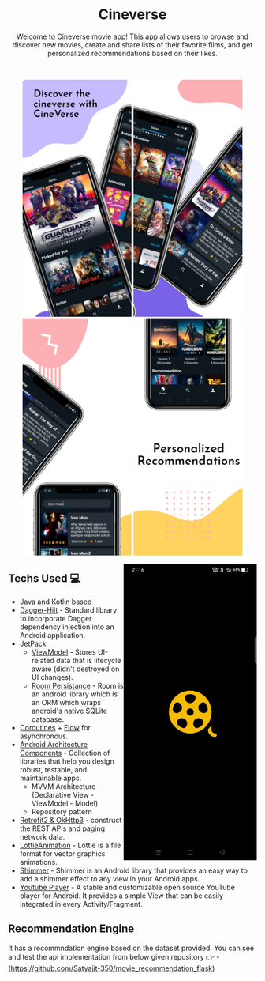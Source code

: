 <h1 align="center">Cineverse</h1>
<p align="center"> 
Welcome to Cineverse movie app! This app allows users to browse and discover new movies, create and share lists of their favorite films, and get personalized recommendations based on their likes.
<br>
</p>
<br>

<p align = "center">
 <img src = "https://github.com/Satyajit-350/Cineverse/blob/master/preview/image1.jpeg" height="480">
 <img src = "https://github.com/Satyajit-350/Cineverse/blob/master/preview/image2.jpeg" height="480">
 <img src = "https://github.com/Satyajit-350/Cineverse/blob/master/preview/image3.jpeg" height="480">
 <img src = "https://github.com/Satyajit-350/Cineverse/blob/master/preview/image4.jpeg" height="480">
 </p>

<img align="right" height="600" alt="GIF" src="https://github.com/Satyajit-350/Cineverse/blob/master/preview/preview1_gif.gif"/>

## Techs Used 💻
- Java and Kotlin based
- [Dagger-Hilt](https://dagger.dev/hilt/) - Standard library to incorporate Dagger dependency injection into an Android application.
- JetPack
  - [ViewModel](https://developer.android.com/topic/libraries/architecture/viewmodel) - Stores UI-related data that is lifecycle aware (didn't destroyed on UI changes).
  - [Room Persistance](https://developer.android.com/training/data-storage/room) - Room is an android library which is an ORM which wraps android's native SQLite database.
- [Coroutines](https://github.com/Kotlin/kotlinx.coroutines) + [Flow](https://kotlin.github.io/kotlinx.coroutines/kotlinx-coroutines-core/kotlinx.coroutines.flow/) for asynchronous.
- [Android Architecture Components](https://developer.android.com/topic/architecture) - Collection of libraries that help you design robust, testable, and maintainable apps.
  - MVVM Architecture (Declarative View - ViewModel - Model)
  - Repository pattern
- [Retrofit2 & OkHttp3](https://github.com/square/retrofit) - construct the REST APIs and paging network data.
- [LottieAnimation](https://lottiefiles.com/) - Lottie is a file format for vector graphics animations.
- [Shimmer](https://facebook.github.io/shimmer-android/) - Shimmer is an Android library that provides an easy way to add a shimmer effect to any view in your Android apps.
- [Youtube Player](https://github.com/PierfrancescoSoffritti/android-youtube-player) - A stable and customizable open source YouTube player for Android. It provides a simple View that can be easily integrated in every Activity/Fragment.

## Recommendation Engine
It has a recommndation engine based on the dataset provided.
You can see and test the api implementation from below given repository 👉
 -(https://github.com/Satyajit-350/movie_recommendation_flask)

